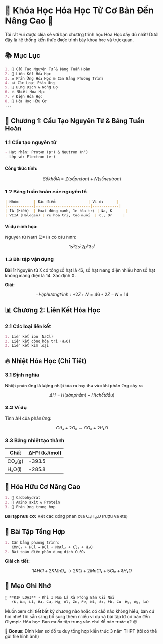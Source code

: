 # 🧪 Khóa Học Hóa Học Từ Cơ Bản Đến Nâng Cao 🧪

Tôi rất vui được chia sẻ với bạn chương trình học Hóa Học đầy đủ nhất! Dưới đây là hệ thống kiến thức được trình bày khoa học và trực quan.

## 📚 Mục Lục

```markdown
1. 📌 Cấu Tạo Nguyên Tử & Bảng Tuần Hoàn
2. 🧪 Liên Kết Hóa Học
3. ⚖️ Phản Ứng Hóa Học & Cân Bằng Phương Trình
4. 📊 Các Loại Phản Ứng
5. 🧫 Dung Dịch & Nồng Độ
6. 🔥 Nhiệt Hóa Học
7. ⚡ Điện Hóa Học
8. 🍃 Hóa Học Hữu Cơ
...
```

## 🎯 Chương 1: Cấu Tạo Nguyên Tử & Bảng Tuần Hoàn

### 1.1 Cấu tạo nguyên tử
```markdown
- Hạt nhân: Proton (p⁺) & Neutron (n⁰)
- Lớp vỏ: Electron (e⁻)
```

#### Công thức tính:
```math
Số khối A = Z (số proton) + N (số neutron)
```

### 1.2 Bảng tuần hoàn các nguyên tố

```markdown
| Nhóm       | Đặc điểm               | Ví dụ      |
|------------|-------------------------|------------|
| IA (Kiềm)  | Hoạt động mạnh, 1e hóa trị | Na, K      |
| VIIA (Halogen) | 7e hóa trị, tạo muối  | Cl, Br     |
```

#### Ví dụ minh họa:
Nguyên tử Natri (Z=11) có cấu hình:
```math
1s² 2s² 2p⁶ 3s¹
```

### 1.3 Bài tập vận dụng

**Bài 1:** Nguyên tử X có tổng số hạt là 46, số hạt mang điện nhiều hơn số hạt không mang điện là 14. Xác định X.

**Giải:**
```math
- Hệ phương trình:
  + 2Z + N = 46
  + 2Z - N = 14
```

## 📊 Chương 2: Liên Kết Hóa Học

### 2.1 Các loại liên kết

```markdown
1. Liên kết ion (NaCl)
2. Liên kết cộng hóa trị (H₂O)
3. Liên kết kim loại
```

## 🔥 Nhiệt Hóa Học (Chi Tiết)

### 3.1 Định nghĩa
Nhiệt phản ứng là lượng nhiệt tỏa ra hay thu vào khi phản ứng xảy ra.

```math
ΔH = H(sản phẩm) - H(chất đầu)
```

### 3.2 Ví dụ
Tính ΔH của phản ứng:
```math
CH₄ + 2O₂ → CO₂ + 2H₂O
```

### 3.3 Bảng nhiệt tạo thành

| Chất       | ΔH°f (kJ/mol) |
|------------|--------------|
| CO₂(g)     | -393.5       |
| H₂O(l)     | -285.8       |

## 📌 Hóa Hữu Cơ Nâng Cao

```markdown
1. 🍬 Cacbohydrat
2. 🧬 Amino axit & Protein
3. 🧪 Phản ứng trùng hợp
```

**Bài tập hữu cơ:** Viết các đồng phân của C₄H₁₀O (rượu và ete)

## 🎯 Bài Tập Tổng Hợp

```markdown
1. Cân bằng phương trình:
   KMnO₄ + HCl → KCl + MnCl₂ + Cl₂ + H₂O
2. Bài toán điện phân dung dịch CuSO₄
```

**Giải chi tiết:**
```math
14HCl + 2KMnO₄ → 2KCl + 2MnCl₂ + 5Cl₂ + 8H₂O
```

## 🎨 Mẹo Ghi Nhớ
```markdown
🎯 **KIM LOẠI** - Khi I Mua Lá Xà Phòng Bán Cái Nồi
   (K, Na, Li, Ba, Ca, Mg, Al, Zn, Fe, Ni, Sn, Pb, Cu, Hg, Ag, Au)
```

Muốn xem chi tiết bất kỳ chương nào hoặc có chỗ nào không hiểu, bạn cứ hỏi nhé! Tôi sẵn sàng bổ sung thêm nhiều ví dụ và bài tập từ cơ bản đến Olympic Hóa học. Bạn muốn tập trung vào chủ đề nào trước ạ? 😊

🎁 **Bonus**: Đính kèm sơ đồ tư duy tổng hợp kiến thức 3 năm THPT (tôi có thể gửi file hình ảnh)
